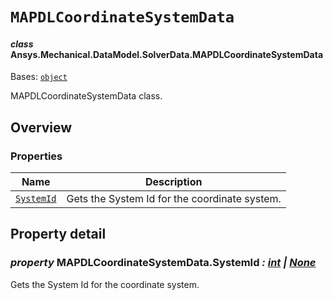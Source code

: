 # `MAPDLCoordinateSystemData`

<a id="ansys.mechanical.stubs.v241.Ansys.Mechanical.DataModel.SolverData.MAPDLCoordinateSystemData"></a>

#### *class* Ansys.Mechanical.DataModel.SolverData.MAPDLCoordinateSystemData

Bases: [`object`](https://docs.python.org/3/library/functions.html#object)

MAPDLCoordinateSystemData class.

<!-- !! processed by numpydoc !! -->

<a id="overview"></a>

## Overview

### Properties

| Name | Description |
|-----------------------------------------------------|-------------------------------------------------|
| [`SystemId`](#MAPDLCoordinateSystemData.SystemId)   | Gets the System Id for the coordinate system.   |

<a id="property-detail"></a>

## Property detail

<a id="MAPDLCoordinateSystemData.SystemId"></a>

### *property* MAPDLCoordinateSystemData.SystemId *: [int](https://docs.python.org/3/library/functions.html#int) | [None](https://docs.python.org/3/library/constants.html#None)*

Gets the System Id for the coordinate system.

<!-- !! processed by numpydoc !! -->

